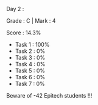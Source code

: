 Day 2 :

Grade : C | Mark : 4

Score : 14.3%

- Task 1 : 100%
- Task 2 : 0%
- Task 3 : 0%
- Task 4 : 0%
- Task 5 : 0%
- Task 6 : 0%
- Task 7 : 0%

Beware of -42 Epitech students !!!
